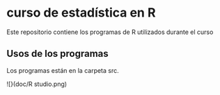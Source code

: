 # curso de estadística en R
Este repositorio contiene los programas de R utilizados durante el curso 
## Usos de los programas

Los programas están en la carpeta src.

![}(doc/R studio.png)


